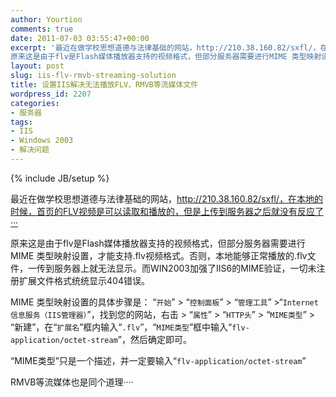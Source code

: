 ```yaml
---
author: Yourtion
comments: true
date: 2011-07-03 03:55:47+00:00
excerpt: '最近在做学校思想道德与法律基础的网站，http://210.38.160.82/sxfl/，在本地的时候，首页的FLV视频是可以读取和播放的，但是上传到服务器之后就没有反应了···
原来这是由于flv是Flash媒体播放器支持的视频格式，但部分服务器需要进行MIME 类型映射设置，才能支持.flv视频格式。否则，本地能够正常播放的.flv文件，一传到服务器上就无法显示。而WIN2003加强了IIS6的MIME验证，一切未注册扩展文件格式统统显示404错误。'
layout: post
slug: iis-flv-rmvb-streaming-solution
title: 设置IIS解决无法播放FLV、RMVB等流媒体文件
wordpress_id: 2207
categories:
- 服务器
tags:
- IIS
- Windows 2003
- 解决问题
---
```

{% include JB/setup %}

最近在做学校思想道德与法律基础的网站，http://210.38.160.82/sxfl/，在本地的时候，首页的FLV视频是可以读取和播放的，但是上传到服务器之后就没有反应了···

原来这是由于flv是Flash媒体播放器支持的视频格式，但部分服务器需要进行MIME 类型映射设置，才能支持.flv视频格式。否则，本地能够正常播放的.flv文件，一传到服务器上就无法显示。而WIN2003加强了IIS6的MIME验证，一切未注册扩展文件格式统统显示404错误。

MIME 类型映射设置的具体步骤是：
“```开始```” > “```控制面板```” > “```管理工具```” >“```Internet 信息服务（IIS管理器）```”，找到您的网站，右击 > “```属性```” > “```HTTP头```” > “```MIME类型```” > “新建”，在“```扩展名```”框内输入“```.flv```”，“```MIME类型```”框中输入“```flv-application/octet-stream```”，然后确定即可。

“MIME类型”只是一个描述，并一定要输入“```flv-application/octet-stream```” 

RMVB等流媒体也是同个道理····
